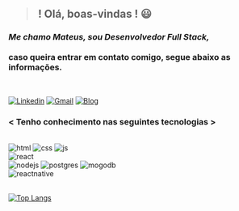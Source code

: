 <h2>  <blockquote>  ! Olá, boas-vindas ! 😃 </blockquote></h2>

<h3><i>Me chamo Mateus, sou Desenvolvedor Full Stack, </i><br/><br/>caso queira entrar em contato comigo, segue abaixo as informações.</h3>
<br/>

[![Linkedin](https://img.shields.io/badge/LinkedIn-0077B5?style=for-the-badge&logo=linkedin&logoColor=white)](https://linkedin.com/in/antonio-mateus-samcardo9)
[![Gmail](https://img.shields.io/badge/Gmail-D14836?style=for-the-badge&logo=gmail&logoColor=white
)](antoniomateus@fractalbases.com)
[![Blog](https://img.shields.io/badge/website-000000?style=for-the-badge&logo=About.me&logoColor=white)](https://fractalbases.com/) 

<h3> < Tenho conhecimento nas seguintes tecnologias ></h3>
<div style="display: inline_block"><br/>
<img aligh= "center" alt= "html" src="https://img.shields.io/badge/HTML5-E34F26?style=for-the-badge&logo=html5&logoColor=white">
<img aligh= "center" alt= "css" src="https://img.shields.io/badge/CSS3-1572B6?style=for-the-badge&logo=css3&logoColor=white">
<img aligh= "center" alt= "js" src="https://img.shields.io/badge/JavaScript-F7DF1E?style=for-the-badge&logo=javascript&logoColor=black">
<br/>
<img aligh= "center" alt= "react" src="https://img.shields.io/badge/React-20232A?style=for-the-badge&logo=react&logoColor=61DAFB">
 <br/>
<img aligh= "center" alt= "nodejs" src="https://img.shields.io/badge/Node.js-43853D?style=for-the-badge&logo=node.js&logoColor=white">
<img aligh= "center" alt= "postgres" src="https://img.shields.io/badge/PostgreSQL-316192?style=for-the-badge&logo=postgresql&logoColor=white">
<img aligh= "center" alt= "mogodb" src="https://img.shields.io/badge/MongoDB-4EA94B?style=for-the-badge&logo=mongodb&logoColor=white">
<br/>
<img aligh= "center" alt= "reactnative" src="https://img.shields.io/badge/React_Native-20232A?style=for-the-badge&logo=react&logoColor=61DAFB"></div>
<br/>


[![Top Langs](https://github-readme-stats.vercel.app/api/top-langs/?username=atonteus)](https://github.com/anuraghazra/github-readme-stats)



